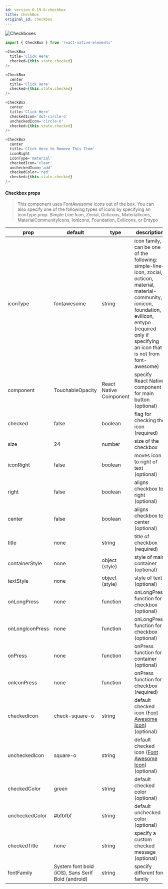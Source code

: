 ```yaml
---
id: version-0.19.0-checkbox
title: CheckBox
original_id: checkbox
---
```


![Checkboxes](/react-native-elements/img/checkbox.png)

```js
import { CheckBox } from 'react-native-elements'

<CheckBox
  title='Click Here'
  checked={this.state.checked}
/>

<CheckBox
  center
  title='Click Here'
  checked={this.state.checked}
/>

<CheckBox
  center
  title='Click Here'
  checkedIcon='dot-circle-o'
  uncheckedIcon='circle-o'
  checked={this.state.checked}
/>

<CheckBox
  center
  title='Click Here to Remove This Item'
  iconRight
  iconType='material'
  checkedIcon='clear'
  uncheckedIcon='add'
  checkedColor='red'
  checked={this.state.checked}
/>
```

#### Checkbox props

> This component uses FontAwesome icons out of the box. You can also specify one of the following types of icons by specifying an iconType prop: Simple Line Icon, Zocial, Octicons, MaterialIcons, MaterialCommunityIcons, Ionicons, Foundation, EvilIcons, or Entypo

| prop            | default                                           | type                   | description                                                                                                                                                                                                          |
| --------------- | ------------------------------------------------- | ---------------------- | -------------------------------------------------------------------------------------------------------------------------------------------------------------------------------------------------------------------- |
| iconType        | fontawesome                                       | string                 | icon family, can be one of the following: simple-line-icon, zocial, octicon, material, material-community, ionicon, foundation, evilicon, entypo (required only if specifying an icon that is not from font-awesome) |
| component       | TouchableOpacity                                  | React Native Component | specify React Native component for main button (optional)                                                                                                                                                            |
| checked         | false                                             | boolean                | flag for checking the icon (required)                                                                                                                                                                                |
| size            | 24                                                | number                 | size of the checkbox                                                                                                                                                                                                 |
| iconRight       | false                                             | boolean                | moves icon to right of text (optional)                                                                                                                                                                               |
| right           | false                                             | boolean                | aligns checkbox to right (optional)                                                                                                                                                                                  |
| center          | false                                             | boolean                | aligns checkbox to center (optional)                                                                                                                                                                                 |
| title           | none                                              | string                 | title of checkbox (required)                                                                                                                                                                                         |
| containerStyle  | none                                              | object (style)         | style of main container (optional)                                                                                                                                                                                   |
| textStyle       | none                                              | object (style)         | style of text (optional)                                                                                                                                                                                             |
| onLongPress     | none                                              | function               | onLongPress function for checkbox (optional)                                                                                                                                                                         |
| onLongIconPress | none                                              | function               | onLongPress function for checkbox (optional)                                                                                                                                                                         |
| onPress         | none                                              | function               | onPress function for container (optional)                                                                                                                                                                            |
| onIconPress     | none                                              | function               | onPress function for checkbox (required)                                                                                                                                                                             |
| checkedIcon     | check-square-o                                    | string                 | default checked icon ([Font Awesome Icon](http://fontawesome.io/icons/)) (optional)                                                                                                                                  |
| uncheckedIcon   | square-o                                          | string                 | default checked icon ([Font Awesome Icon](http://fontawesome.io/icons/)) (optional)                                                                                                                                  |
| checkedColor    | green                                             | string                 | default checked color (optional)                                                                                                                                                                                     |
| uncheckedColor  | #bfbfbf                                           | string                 | default unchecked color (optional)                                                                                                                                                                                   |
| checkedTitle    | none                                              | string                 | specify a custom checked message (optional)                                                                                                                                                                          |
| fontFamily      | System font bold (iOS), Sans Serif Bold (android) | string                 | specify different font family                                                                                                                                                                                        |
